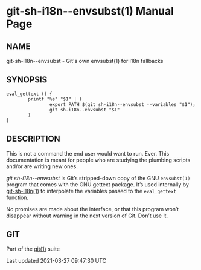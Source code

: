 # git-sh-i18n--envsubst(1) Manual Page

## NAME

git-sh-i18n--envsubst - Git's own envsubst(1) for i18n fallbacks

## SYNOPSIS

    eval_gettext () {
            printf "%s" "$1" | (
                    export PATH $(git sh-i18n--envsubst --variables "$1");
                    git sh-i18n--envsubst "$1"
            )
    }

## DESCRIPTION

This is not a command the end user would want to run. Ever. This documentation is meant for people who are studying the plumbing scripts and/or are writing new ones.

_git sh-i18n--envsubst_ is Git’s stripped-down copy of the GNU `envsubst(1)` program that comes with the GNU gettext package. It’s used internally by [git-sh-i18n(1)](git-sh-i18n.html) to interpolate the variables passed to the `eval_gettext` function.

No promises are made about the interface, or that this program won’t disappear without warning in the next version of Git. Don’t use it.

## GIT

Part of the [git(1)](git.html) suite

Last updated 2021-03-27 09:47:30 UTC
